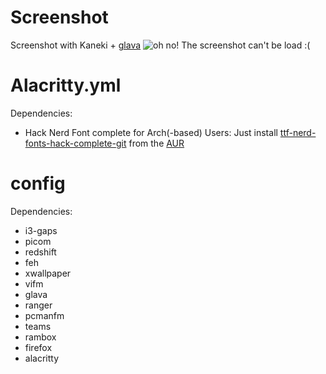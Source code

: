# Screenshot
Screenshot with Kaneki + [glava](https://github.com/jarcode-foss/glava)
![oh no! The screenshot can't be load :(](https://github.com/TornaxO7/my_configs/blob/master/i3/Screenshot.png?raw=true)

# Alacritty.yml
Dependencies:
  - Hack Nerd Font complete
    for Arch(-based) Users: Just install [ttf-nerd-fonts-hack-complete-git](https://aur.archlinux.org/packages/ttf-nerd-fonts-hack-complete-git/) from the [AUR](https://aur.archlinux.org/)
  
# config
Dependencies:
  - i3-gaps
  - picom
  - redshift
  - feh
  - xwallpaper
  - vifm
  - glava
  - ranger
  - pcmanfm
  - teams
  - rambox
  - firefox
  - alacritty
